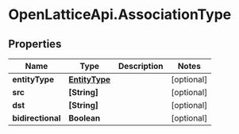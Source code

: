 # OpenLatticeApi.AssociationType

## Properties

Name | Type | Description | Notes
------------ | ------------- | ------------- | -------------
**entityType** | [**EntityType**](EntityType.md) |  | [optional] 
**src** | **[String]** |  | [optional] 
**dst** | **[String]** |  | [optional] 
**bidirectional** | **Boolean** |  | [optional] 


